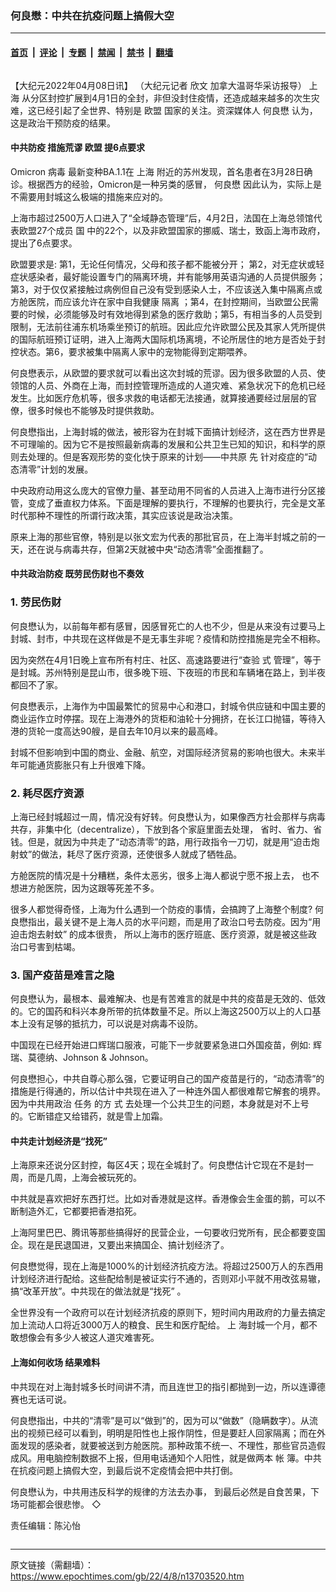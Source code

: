 ### 何良懋：中共在抗疫问题上搞假大空

---

#### [首页](../../../..?n13703520) &nbsp;|&nbsp; [评论](../../../../../epoch-comment?n13703520) &nbsp;|&nbsp; [专题](../../../../../epoch-special?n13703520) &nbsp;|&nbsp; [禁闻](../../../../../epoch-news?n13703520) &nbsp;|&nbsp; [禁书](../../../../../books?n13703520) &nbsp;|&nbsp; [翻墙](https://github.com/gfw-breaker/nogfw/blob/master/README.md?n13703520)


<div class="column" id="artbody" itemprop="articleBody">
 <!-- article content begin -->
 <p>
  【大纪元2022年04月08日讯】
  <span style="font-weight: 400;">
   （大纪元记者
  </span>
  <span style="font-weight: 400;">
   欣文
  </span>
  <span style="font-weight: 400;">
   加拿大温哥华采访报导）
  </span>
  <ok href="https://www.epochtimes.com/gb/tag/%E4%B8%8A%E6%B5%B7.html">
   上海
  </ok>
  从分区封控扩展到4月1日的全封，非但没封住疫情，还造成越来越多的次生灾难，这已经引起了全世界、特别是
  <ok href="https://www.epochtimes.com/gb/tag/%E6%AC%A7%E7%9B%9F.html">
   欧盟
  </ok>
  国家的关注。资深媒体人
  <ok href="https://www.epochtimes.com/gb/tag/%E4%BD%95%E8%89%AF%E6%87%8B.html">
   何良懋
  </ok>
  认为，这是政治干预防疫的结果。
 </p>
 <h4>
  <b>
   <ok href="https://www.epochtimes.com/gb/tag/%E4%B8%AD%E5%85%B1%E9%98%B2%E7%96%AB.html">
    中共防疫
   </ok>
   措施荒谬
   <ok href="https://www.epochtimes.com/gb/tag/%E6%AC%A7%E7%9B%9F.html">
    欧盟
   </ok>
   提6点要求
  </b>
 </h4>
 <p>
  <span style="font-weight: 400;">
   <ok href="https://www.epochtimes.com/gb/tag/omicron-%E7%97%85%E6%AF%92.html">
    Omicron 病毒
   </ok>
   最新变种BA.1.1在
   <ok href="https://www.epochtimes.com/gb/tag/%E4%B8%8A%E6%B5%B7.html">
    上海
   </ok>
   附近的苏州发现，首名患者在3月28日确诊。根据西方的经验，Omicron是一种另类的感冒，
   <ok href="https://www.epochtimes.com/gb/tag/%E4%BD%95%E8%89%AF%E6%87%8B.html">
    何良懋
   </ok>
   因此认为，实际上是不需要用封城这么极端的措施来应对的。
  </span>
 </p>
 <p>
  <span style="font-weight: 400;">
   上海市超过2500万人口进入了“全域静态管理”后，4月2日，法国在上海总领馆代表欧盟27个成员
  </span>
  <span style="font-weight: 400;">
   国
  </span>
  <span style="font-weight: 400;">
   中的22个，以及非欧盟国家的挪威、瑞士，致函上海市政府，提出了6点要求。
  </span>
 </p>
 <p>
  <span style="font-weight: 400;">
   欧盟要求是: 第1，无论任何情况，父母和孩子都不能被分开； 第2，对无症状或轻症状感染者，最好能设置专门的隔离环境，并有能够用英语沟通的人员提供服务；第3，对于仅仅紧接触过病例但自己没有受到感染人士，不应该送入集中隔离点或方舱医院，而应该允许在家中自我健康
  </span>
  <span style="font-weight: 400;">
   隔离
  </span>
  <span style="font-weight: 400;">
   ；第4，在封控期间，当欧盟公民需要的时候，必须能够及时有效地得到紧急的医疗救助；第5，有相当多的人员受到限制，无法前往浦东机场乘坐预订的航班。因此应允许欧盟公民及其家人凭所提供的国际航班预订证明，进入上海两大国际机场离境，不论所居住的地方是否处于封控状态。第6，要求被集中隔离人家中的宠物能得到定期喂养。
  </span>
 </p>
 <p>
  <span style="font-weight: 400;">
   何良懋表示，从欧盟的要求就可以看出这次封城的荒谬。因为很多欧盟的人员、使领馆的人员、外商在上海，而封控管理所造成的人道灾难、紧急状况下的危机已经发生。比如医疗危机等，很多求救的电话都无法接通，就算接通要经过层层的官僚，很多时候也不能够及时提供救助。
  </span>
 </p>
 <p>
  <span style="font-weight: 400;">
   何良懋指出，上海封城的做法，被形容为在封城下面搞计划经济，这在西方世界是不可理喻的。因为它不是按照最新病毒的发展和公共卫生已知的知识，和科学的原则去处理的。但是客观形势的变化快于原来的计划——中共原
  </span>
  <span style="font-weight: 400;">
   先
  </span>
  <span style="font-weight: 400;">
   针对疫症的“动态清零”计划的发展。
  </span>
 </p>
 <p>
  <span style="font-weight: 400;">
   中央政府动用这么庞大的官僚力量、甚至动用不同省的人员进入上海市进行分区接管，变成了垂直权力体系。下面是理解的要执行，不理解的也要执行，完全是文革时代那种不理性的所谓行政决策，其实应该说是政治决策。
  </span>
 </p>
 <p>
  <span style="font-weight: 400;">
   原来上海的那些官僚，特别是以张文宏为代表的那批官员，在上海半封城之前的一天，还在说与病毒共存，但第2天就被中央“动态清零”全面推翻了。
  </span>
 </p>
 <h4>
  <b>
   中共政治防疫 既劳民伤财也不奏效
  </b>
 </h4>
 <h3>
  <b>
   1.
  </b>
  <b>
   劳民伤财
  </b>
 </h3>
 <p>
  <span style="font-weight: 400;">
   何良懋认为，以前每年都有感冒，因感冒死亡的人也不少，但是从来没有过要马上封城、封市，中共现在这样做是不是无事生非呢？疫情和防控措施是完全不相称。
  </span>
 </p>
 <p>
  <span style="font-weight: 400;">
   因为突然在4月1日晚上宣布所有村庄、社区、高速路要进行“查验
  </span>
  <span style="font-weight: 400;">
   式
  </span>
  <span style="font-weight: 400;">
   管理”，等于是封城。苏州特别是昆山市，很多晚下班、下夜班的市民和车辆堵在路上，到半夜都回不了家。
  </span>
 </p>
 <p>
  <span style="font-weight: 400;">
   何良懋表示，上海作为中国最繁忙的贸易中心和港口，封城令供应链和中国主要的商业运作立时停摆。现在上海港外的货柜和油轮十分拥挤，在长江口抛锚，等待入港的货轮一度高达90艘，是自去年10月以来的最高峰。
  </span>
 </p>
 <p>
  <span style="font-weight: 400;">
   封城不但影响到中国的商业、金融、航空，对国际经济贸易的影响也很大。未来半年可能通货膨胀只有上升很难下降。
  </span>
 </p>
 <h3>
  <b>
   2.
  </b>
  <b>
   耗尽医疗资源
  </b>
 </h3>
 <p>
  <span style="font-weight: 400;">
   上海已经封城超过一周，情况没有好转。何良懋认为，如果像西方社会那样与病毒共存，非集中化（decentralize），下放到各个家庭里面去处理， 省时、省力、省钱。但是，就因为中共走了“动态清零”的路，用行政指令一刀切，就是用“迫击炮射蚊”的做法，耗尽了医疗资源，还使很多人就成了牺牲品。
  </span>
 </p>
 <p>
  <span style="font-weight: 400;">
   方舱医院的情况是十分糟糕，条件太恶劣，很多上海人都说宁愿不报上去， 也不想进方舱医院，因为这跟等死差不多。
  </span>
 </p>
 <p>
  <span style="font-weight: 400;">
   很多人都觉得奇怪，上海为什么遇到一个防疫的事情，会搞跨了上海整个制度? 何良懋指出，最关键不是上海人员的水平问题，而是用了政治口号去防疫。因为“用迫击炮去射蚊” 的成本很贵， 所以上海市的医疗班底、医疗资源，就是被这些政治口号害到枯竭。
  </span>
  <span style="font-weight: 400;">
  </span>
 </p>
 <h3>
  <b>
   3.
  </b>
  <b>
   国产疫苗是难言之隐
  </b>
 </h3>
 <p>
  <span style="font-weight: 400;">
   何良懋认为，最根本、最难解决、也是有苦难言的就是中共的疫苗是无效的、低效的。它的国药和科兴本身所带的抗体数量不足。所以上海这2500万以上的人口基本上没有足够的抵抗力，可以说是对病毒不设防。
  </span>
 </p>
 <p>
  <span style="font-weight: 400;">
   中国现在已经开始进口辉瑞口服液，可能下一步就要紧急进口外国疫苗，例如: 辉瑞、莫德纳、Johnson &amp; Johnson。
  </span>
 </p>
 <p>
  <span style="font-weight: 400;">
   何良懋担心，中共自尊心那么强，它要证明自己的国产疫苗是行的，“动态清零”的措施是行得通的，所以估计中共现在进入了一种连外国人都很难帮它解套的境界。因为中共用政治
  </span>
  <span style="font-weight: 400;">
   任务
  </span>
  <span style="font-weight: 400;">
   的方
  </span>
  <span style="font-weight: 400;">
   式
  </span>
  <span style="font-weight: 400;">
   去处理一个公共卫生的问题，本身就是对不上号的。它断错症又给错药，就是雪上加霜。
  </span>
 </p>
 <h4>
  <b>
   中共走计划经济是“找死”
  </b>
 </h4>
 <p>
  <span style="font-weight: 400;">
   上海原来还说分区封控，每区4天；现在全城封了。何良懋估计它现在不是封一周，而是几周，上海会被玩死的。
  </span>
 </p>
 <p>
  <span style="font-weight: 400;">
   中共就是喜欢把好东西打烂。比如对香港就是这样。香港像会生金蛋的鹅，可以不断制造外汇，它都要把香港掐死。
  </span>
 </p>
 <p>
  <span style="font-weight: 400;">
   上海阿里巴巴、腾讯等那些搞得好的民营企业，一句要收归党所有，民企都要变国企。现在是民退国进，又要出来搞国企、搞计划经济了。
  </span>
 </p>
 <p>
  <span style="font-weight: 400;">
   何良懋觉得，现在上海是1000%的计划经济抗疫方法。将超过2500万人的东西用计划经济进行配给。这些配给制是被证实行不通的，否则邓小平就不用改弦易辙，搞“改革开放”。中共现在的做法就是“找死” 。
  </span>
 </p>
 <p>
  <span style="font-weight: 400;">
   全世界没有一个政府可以在计划经济抗疫的原则下，短时间内用政府的力量去搞定加上流动人口将近3000万人的粮食、民生和医疗配给。
  </span>
  <span style="font-weight: 400;">
   上
  </span>
  <span style="font-weight: 400;">
   海封城一个月，都不敢想像会有多少人被这人道灾难害死。
  </span>
 </p>
 <h4>
  <b>
   上海如何收场 结果难料
  </b>
 </h4>
 <p>
  <span style="font-weight: 400;">
   中共现在对上海封城多长时间讲不清，而且连世卫的指引都抛到一边，所以连谭德赛也无话可说。
  </span>
 </p>
 <p>
  <span style="font-weight: 400;">
   何良懋指出，中共的“清零”是可以“做到”的，因为可以“做数”（隐瞒数字）。从流出的视频已经可以看到，明明是阳性也上报作阴性，但是要赶人回家隔离；而在外面发现的感染者，就要被送到方舱医院。那种政策不统一、不理性，那些官员造假成风。用电脑控制数据不上报，但用电话通知个人阳性，就是做两本
  </span>
  <span style="font-weight: 400;">
   帐
  </span>
  <span style="font-weight: 400;">
   簿。中共在抗疫问题上搞假大空，到最后说不定疫情会把中共打倒。
  </span>
 </p>
 <p>
  <span style="font-weight: 400;">
   何良懋认为，中共用违反科学的规律的方法去办事， 到最后必然是自食苦果，下场可能都会很悲惨。
  </span>
  <span style="font-weight: 400;">
   ◇
  </span>
 </p>
 <p>
  <span style="font-weight: 400;">
   责任编辑：陈沁怡
  </span>
 </p>
 <!-- article content end -->
</div>


---

原文链接（需翻墙）：https://www.epochtimes.com/gb/22/4/8/n13703520.htm